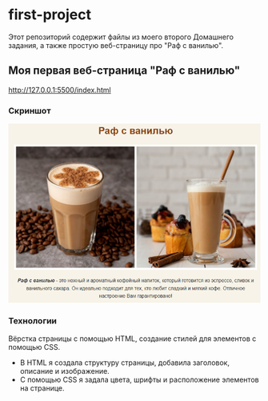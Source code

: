 # first-project

Этот репозиторий содержит файлы из моего второго Домашнего задания, а также простую веб-страницу про "Раф с ванилью".

## Моя первая веб-страница "Раф с ванилью"
http://127.0.0.1:5500/index.html

### Скриншот
<img src="RAF.png" alt="Веб-страница раф с ванилью">

### Технологии
Вёрстка страницы с помощью HTML, создание стилей для элементов с помощью CSS.
* В HTML я создала структуру страницы, добавила заголовок, описание и изображение.
* С помощью CSS я задала цвета, шрифты и расположение элементов на странице.
  
